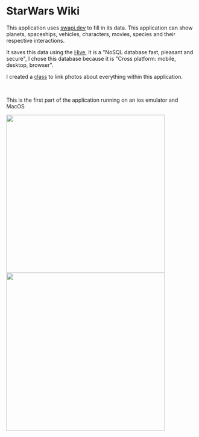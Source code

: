 # StarWars Wiki

<p>This application uses <a href="https://swapi.dev/" target="_blank">swapi.dev</a> to fill in its data. This application can show planets, spaceships, vehicles, characters, movies, species and their respective interactions.</p>
<p>It saves this data using the <a href="https://pub.dev/packages/hive" target="_blank">Hive</a>, it is a "NoSQL database fast, pleasant and secure", I chose this database because it is "Cross platform: mobile, desktop, browser".</p>
<p>I created a <a href="https://github.com/CaioMouraSud/starwarswiki/blob/main/lib/app/utils/image_generator.dart">class</a> to link photos about everything within this application.</p>
</br>
<p>This is the first part of the application running on an ios emulator and MacOS</p>
<p>
  <img src="screens/ios_presentation.gif" height="420" alt="">
  <img src="screens/mac_presentation.gif" height="420" alt="">
</p>
